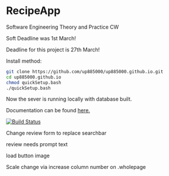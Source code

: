 # RecipeApp
Software Engineering Theory and Practice CW

Soft Deadline was 1st March!

Deadline for this project is 27th March!

Install method:
```bash
git clone https://github.com/up885000/up885000.github.io.git
cd up885000.github.io
chmod quickSetup.bash
./quickSetup.bash
```
Now the sever is running locally with database built.

Documentation can be found [here.](https://up885000.github.io/out/index.html)

[![Build Status](https://travis-ci.com/up885000/up885000.github.io.svg?branch=master)](https://travis-ci.com/up885000/up885000.github.io)


Change review form to replace searchbar

review needs prompt text

load button image

Scale change via increase column number on .wholepage